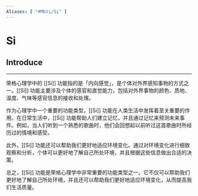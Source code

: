 ```yaml
---
Aliases: [ "#Mbti/Si" ]
---
```

# Si

## Introduce
---

荣格心理学中的 [[Si]] 功能指的是「内向感觉」，是个体对外界感知事物的方式之一。[[Si]] 功能主要涉及个体的感官和直觉能力，包括对外界事物的颜色、质地、温度、气味等感官信息的接收和处理。

作为心理学中一个重要的功能类型，[[Si]] 功能在人类生活中发挥着至关重要的作用。在日常生活中，[[Si]] 功能帮助人们建立记忆，并且通过记忆来预测未来事件。例如，当人们听到一个熟悉的歌曲时，他们会回想起以前听过这首歌曲时所经历过的情境和感受。

此外，[[Si]] 功能还可以帮助我们更好地适应环境变化。通过对环境变化进行细致观察和分析，个体可以更好地了解自己所处环境，并且根据这些信息做出合适的决策。

总之，[[Si]] 功能是荣格心理学中非常重要的功能类型之一。它不仅可以帮助我们更好地了解自己所处环境，并且还可以帮助我们更好地适应环境变化，从而提高我们生活质量。